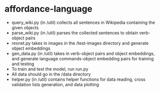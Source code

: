 # affordance-language
- query_wiki.py (in /util) collects all sentences in Wikipedia containing the given objects
- parse_wiki.py (in /util) parses the collected sentences to obtain verb-object pairs
- resnet.py takes in images in the /test-images directory and generate object embeddings
- gen_data.py (in /util) takes in verb-object pairs and object embeddings, and generate language commands-object embedding pairs for training and testing
- To train and test the model, run run.py
- All data should go in the /data directory
- helper.py (in /util) contains helper functions for data reading, cross validation lists generation, and data plotting